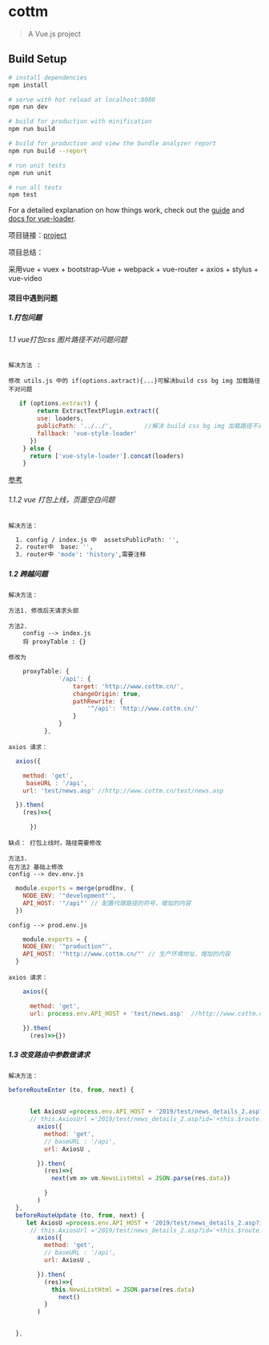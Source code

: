# cottm

> A Vue.js project

## Build Setup

``` bash
# install dependencies
npm install

# serve with hot reload at localhost:8080
npm run dev

# build for production with minification
npm run build

# build for production and view the bundle analyzer report
npm run build --report

# run unit tests
npm run unit

# run all tests
npm test
```

For a detailed explanation on how things work, check out the [guide](http://vuejs-templates.github.io/webpack/) and [docs for vue-loader](http://vuejs.github.io/vue-loader).

项目链接：[project](http://www.cottm.cn/dist/index.html)

项目总结：

采用vue + vuex + bootstrap-Vue + webpack + vue-router + axios + stylus + vue-video 

#### 项目中遇到问题
	
#####  1.打包问题

######  1.1 vue打包css 图片路径不对问题问题

    解决方法 ：

    修改 utils.js 中的 if(options.axtract){...}可解决build css bg img 加载路径不对问题
      
``` javaScript
   if (options.extract) {
        return ExtractTextPlugin.extract({
        use: loaders,
        publicPath: '../../',         //解决 build css bg img 加载路径不对问题  
        fallback: 'vue-style-loader'
      })
    } else {
      return ['vue-style-loader'].concat(loaders)
    }
```
[参考](https://blog.csdn.net/qq_22648203/article/details/79539537)

###### 1.1.2  vue 打包上线，页面空白问题

    解决方法：
``` bash
  1. config / index.js 中  assetsPublicPath: '',
  2. router中  base: '',
  3. router中 'mode': 'history',需要注释
```
##### 	1.2 跨越问题

    解决方法：

    方法1. 修改后天请求头部	  

    方法2. 
        config --> index.js  
        将 proxyTable : {}

    修改为 
```javascript
    proxyTable: {
              '/api': {
                  target: 'http://www.cottm.cn/',
                  changeOrigin: true,
                  pathRewrite: {
                      '^/api': 'http://www.cottm.cn/'
                  }
              }
          },
```
    axios 请求：
```javascript
  axios({

    method: 'get',
     baseURL : '/api',
    url: 'test/news.asp' //http://www.cottm.cn/test/news.asp

  }).then(
    (res)=>{

      })
```
    缺点： 打包上线时，路径需要修改
    
    方法3. 
    在方法2 基础上修改	
    config --> dev.env.js 	  
```javascript
  module.exports = merge(prodEnv, {
    NODE_ENV: '"development"',
    API_HOST: '"/api"' // 配置代理路径的符号，增加的内容
  })
```
    config --> prod.env.js
```javascript
    module.exports = {
    NODE_ENV: '"production"',
    API_HOST: '"http://www.cottm.cn/"' // 生产环境地址，增加的内容
  }
```
    axios 请求：
```javascript
    axios({

      method: 'get',
      url: process.env.API_HOST + 'test/news.asp'  //http://www.cottm.cn/test/news.asp

    }).then(
      (res)=>{})
```
#####   1.3 改变路由中参数做请求
		
    解决方法：
```javascript
beforeRouteEnter (to, from, next) {


      let AxiosU =process.env.API_HOST + '2019/test/news_details_2.asp?id='+ to.query.id
      // this.AxiosUrl ='2019/test/news_details_2.asp?id='+this.$route.query.id
        axios({
          method: 'get',
          // baseURL : '/api',
          url: AxiosU ,

        }).then(
          (res)=>{
            next(vm => vm.NewsListHtml = JSON.parse(res.data))

          }
        )
  },
  beforeRouteUpdate (to, from, next) {
     let AxiosU =process.env.API_HOST + '2019/test/news_details_2.asp?id='+ to.query.id
      // this.AxiosUrl ='2019/test/news_details_2.asp?id='+this.$route.query.id
        axios({
          method: 'get',
          // baseURL : '/api',
          url: AxiosU ,

        }).then(
          (res)=>{
            this.NewsListHtml = JSON.parse(res.data)
              next()
          }
        )


  },	
```	
